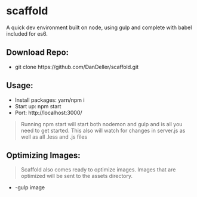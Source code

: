 # scaffold
A quick dev environment built on node, using gulp and complete with babel included for es6.

<h2>Download Repo:</h2>
<ul>
  <li>git clone https://github.com/DanDeller/scaffold.git</li>
</ul>

<h2>Usage:</h2>
<ul>
  <li>Install packages: yarn/npm i</li>
  <li>Start up: npm start</li>
  <li>Port: http://localhost:3000/</li>
</ul>

> Running npm start will start both nodemon and gulp and is all you need to get started.
> This also will watch for changes in server.js as well as all .less and .js files

<h2>Optimizing Images:</h2>

> Scaffold also comes ready to optimize images. Images that are optimized will be sent to the assets directory.
<ul>
  <li>-gulp image</li>
</ul>
